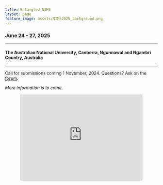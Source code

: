 ```yaml
---
title: Entangled NIME
layout: page
feature_image: assets/NIME2025_background.png
---
```


### June 24 - 27, 2025 
---
#### The Australian National University, Canberra, Ngunnawal and Ngambri Country, Australia

---
Call for submissions coming 1 November, 2024. Questions? Ask on the [forum](https://forum.nime.org).

_More information is to come._


<div style="position: relative; padding-bottom: 56.25%; height: 0; overflow: hidden; width: 80%; margin: 0 auto;">
  <iframe src="https://www.youtube.com/embed/O9L2ZYHiMjY" style="position: absolute; top: 0; left: 0; width: 100%; height: 100%;" frameborder="0" allow="accelerometer; autoplay; clipboard-write; encrypted-media; gyroscope; picture-in-picture" allowfullscreen></iframe>
</div>
